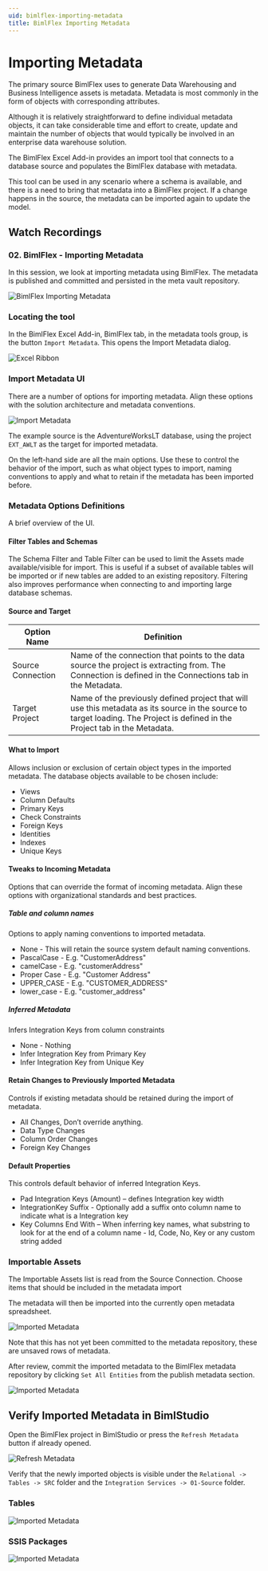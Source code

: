 ```yaml
---
uid: bimlflex-importing-metadata
title: BimlFlex Importing Metadata
---
```

# Importing Metadata

The primary source BimlFlex uses to generate Data Warehousing and Business Intelligence assets is metadata. Metadata is most commonly in the form of objects with corresponding attributes.

Although it is relatively straightforward to define individual metadata objects, it can take considerable time and effort to create, update and maintain the number of objects that would typically be involved in an enterprise data warehouse solution.

The BimlFlex Excel Add-in provides an import tool that connects to a database source and populates the BimlFlex database with metadata.

This tool can be used in any scenario where a schema is available, and there is a need to bring that metadata into a BimlFlex project. If a change happens in the source, the metadata can be imported again to update the model.

## Watch Recordings

### 02. BimlFlex - Importing Metadata

In this session, we look at importing metadata using BimlFlex. The metadata is published and committed and persisted in the meta vault repository.

![BimlFlex Importing Metadata](https://www.youtube.com/watch?v=dWRIassNVTs?rel=0&autoplay=0)

### Locating the tool

In the BimlFlex Excel Add-in, BimlFlex tab, in the metadata tools group, is the button `Import Metadata`. This opens the Import Metadata dialog.

![Excel Ribbon](images/bimlflex-ss-v5-excel-ribbon.png "Excel Ribbon")

### Import Metadata UI

There are a number of options for importing metadata. Align these options with the solution architecture and metadata conventions.

![Import Metadata](images/bimlflex-ss-v5-excel-import-metadata.png "Import Metadata")

The example source is the AdventureWorksLT database, using the project `EXT_AWLT` as the target for imported metadata.

On the left-hand side are all the main options. Use these to control the behavior of the import, such as what object types to import, naming conventions to apply and what to retain if the metadata has been imported before.

### Metadata Options Definitions

A brief overview of the UI.

#### Filter Tables and Schemas

The Schema Filter and Table Filter can be used to limit the Assets made available/visible for import. This is useful if a subset of available tables will be imported or if new tables are added to an existing repository. Filtering also improves performance when connecting to and importing large database schemas.

#### Source and Target

|Option Name|Definition|
|--- |--- |
|Source Connection|Name of the connection that points to the data source the project is extracting from. The Connection is defined in the Connections tab in the Metadata.|
|Target Project|Name of the previously defined project that will use this metadata as its source in the source to target loading. The Project is defined in the Project tab in the Metadata.|

#### What to Import

Allows inclusion or exclusion of certain object types in the imported metadata. The database objects available to be chosen include:

* Views
* Column Defaults
* Primary Keys
* Check Constraints
* Foreign Keys
* Identities
* Indexes
* Unique Keys

#### Tweaks to Incoming Metadata

Options that can override the format of incoming metadata. Align these options with organizational standards and best practices.

##### Table and column names

Options to apply naming conventions to imported metadata.

* None - This will retain the source system default naming conventions.
* PascalCase - E.g. "CustomerAddress"
* camelCase - E.g. "customerAddress"
* Proper Case - E.g. "Customer Address"
* UPPER\_CASE - E.g. "CUSTOMER\_ADDRESS"
* lower\_case - E.g. "customer\_address"

##### Inferred Metadata

Infers Integration Keys from column constraints

* None - Nothing
* Infer Integration Key from Primary Key
* Infer Integration Key from Unique Key

#### Retain Changes to Previously Imported Metadata

Controls if existing metadata should be retained during the import of metadata.

* All Changes, Don’t override anything.
* Data Type Changes
* Column Order Changes
* Foreign Key Changes

#### Default Properties

This controls default behavior of inferred Integration Keys.

* Pad Integration Keys (Amount) – defines Integration key width
* IntegrationKey Suffix - Optionally add a suffix onto column name to indicate what is a Integration key
* Key Columns End With – When inferring key names, what substring to look for at the end of a column name - Id, Code, No, Key or any custom string added

### Importable Assets

The Importable Assets list is read from the Source Connection. Choose items that should be included in the metadata import

The metadata will then be imported into the currently open metadata spreadsheet.

![Imported Metadata](images/bimlflex-ss-v5-excel-imported-metadata-list.png "Imported Metadata")

Note that this has not yet been committed to the metadata repository, these are unsaved rows of metadata.

After review, commit the imported metadata to the BimlFlex metadata repository by clicking `Set All Entities` from the publish metadata section.

![Imported Metadata](images/bimlflex-ss-v5-excel-set-all-entities.png "Imported Metadata")

## Verify Imported Metadata in BimlStudio

Open the BimlFlex project in BimlStudio or press the `Refresh Metadata` button if already opened.

![Refresh Metadata](images/bimlflex-ss-v5-refresh-metadata.png "Refresh Metadata")

Verify that the newly imported objects is visible under the `Relational -> Tables -> SRC` folder and the `Integration Services -> 01-Source` folder.

### Tables

![Imported Metadata](images/bimlflex-ss-v5-imported-metadata-logical-view.png "Imported Metadata")

### SSIS Packages

![Imported Metadata](images/bimlflex-ss-v5-imported-metadata-packages.png "Imported Metadata")
